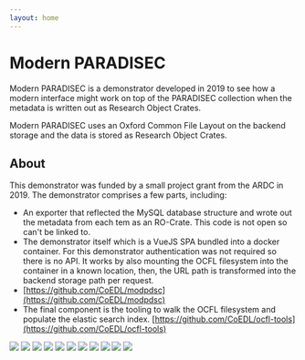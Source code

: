 ```yaml
---
layout: home
---
```


# Modern PARADISEC

Modern PARADISEC is a demonstrator developed in 2019 to see how a modern interface might work on top
of the PARADISEC collection when the metadata is written out as Research Object Crates.

Modern PARADISEC uses an Oxford Common File Layout on the backend storage and the data is stored as
Research Object Crates.

## About

This demonstrator was funded by a small project grant from the ARDC in 2019. The demonstrator
comprises a few parts, including:

-   An exporter that reflected the MySQL database structure and wrote out the metadata from each tem
    as an RO-Crate. This code is not open so can't be linked to.
-   The demonstrator itself which is a VueJS SPA bundled into a docker container. For this
    demonstrator authentication was not required so there is no API. It works by also mounting the
    OCFL filesystem into the container in a known location, then, the URL path is transformed into
    the backend storage path per request.
-   [https://github.com/CoEDL/modpdsc](https://github.com/CoEDL/modpdsc)
-   The final component is the tooling to walk the OCFL filesystem and populate the elastic search
    index. [https://github.com/CoEDL/ocfl-tools](https://github.com/CoEDL/ocfl-tools)

<Image src="/public/modpdsc/modpdsc1.png" />
<Image src="/public/modpdsc/modpdsc2.png" />
<Image src="/public/modpdsc/modpdsc3.png" />
<Image src="/public/modpdsc/modpdsc4.png" />
<Image src="/public/modpdsc/modpdsc5.png" />
<Image src="/public/modpdsc/modpdsc6.png" />
<Image src="/public/modpdsc/modpdsc7.png" />
<Image src="/public/modpdsc/modpdsc8.png" />
<Image src="/public/modpdsc/modpdsc9.png" />
<Image src="/public/modpdsc/modpdsc10.png" />
<Image src="/public/modpdsc/modpdsc11.png" />
